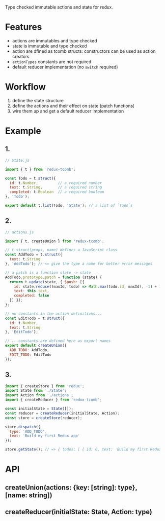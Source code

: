 Type checked immutable actions and state for redux.

# Features

- actions are immutables and type checked
- state is immutable and type checked
- action are dfined as tcomb structs: constructors can be used as action creators
- `actionTypes` constants are not required
- default reducer implementation (no `switch` required)

# Workflow

1. define the state structure
2. define the actions and their effect on state (patch functions)
3. wire them up and get a default reducer implementation

# Example

## 1.

```js
// State.js

import { t } from 'redux-tcomb';

const Todo = t.struct({
  id: t.Number,         // a required number
  text: t.String,       // a required string
  completed: t.Boolean  // a required boolean
}, 'Todo');

export default t.list(Todo, 'State'); // a list of `Todo`s
```

## 2.

```js
// actions.js

import { t, createUnion } from 'redux-tcomb';

// t.struct(props, name) defines a JavaScript class
const AddTodo = t.struct({
  text: t.String
}, 'AddTodo'); // <= give the type a name for better error messages

// a patch is a function state -> state
AddTodo.prototype.patch = function (state) {
  return t.update(state, { $push: [{
    id: state.reduce((maxId, todo) => Math.max(todo.id, maxId), -1) + 1,
    text: this.text,
    completed: false
  }] });
};

// no constants in the action definitions...
const EditTodo = t.struct({
  id: t.Number,
  text: t.String
}, 'EditTodo');

// ...constants are defined here as export names
export default createUnion({
  ADD_TODO: AddTodo,
  EDIT_TODO: EditTodo
});
```

## 3.

```js
import { createStore } from 'redux';
import State from './State';
import Action from './actions';
import { createReducer } from 'redux-tcomb';

const initialState = State([]);
const reducer = createReducer(initialState, Action);
const store = createStore(reducer);

store.dispatch({
  type: 'ADD_TODO',
  text: 'Build my first Redux app'
});

store.getState(); // => { todos: [ { id: 0, text: 'Build my first Redux app', completed: false } ] }
```

# API

## createUnion(actions: {key: [string]: type}, [name: string])

## createReducer(initialState: State, Action: type)